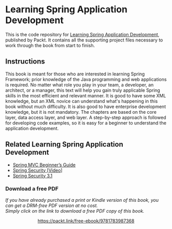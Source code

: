 # Learning Spring Application Development


This is the code repository for [Learning Spring Application Development](https://www.packtpub.com/application-development/learning-spring-application-development?utm_source=github&utm_medium=repository&utm_campaign=9781783987368), published by Packt. It contains all the supporting project files necessary to work through the book from start to finish.

## Instructions
This book is meant for those who are interested in learning Spring Framework;
prior knowledge of the Java programming and web applications is required. No
matter what role you play in your team, a developer, an architect, or a manager,
this text will help you gain truly applicable Spring skills in the most efficient and
relevant manner. It is good to have some XML knowledge, but an XML novice can
understand what's happening in this book without much difficulty. It is also good to
have enterprise development knowledge, but it is not mandatory. The chapters are
based on the core layer, data access layer, and web layer. A step-by-step approach is
followed for developing code examples, so it is easy for a beginner to understand the
application development.


## Related Learning Spring Application Development

* [Spring MVC Beginner’s Guide](https://www.packtpub.com/application-development/spring-mvc-beginner%E2%80%99s-guide?utm_source=github&utm_medium=repository&utm_campaign=9781783284870)
* [Spring Security [Video]](https://www.packtpub.com/application-development/spring-security-video?utm_source=github&utm_medium=repository&utm_campaign=9781782168652)
* [Spring Security 3.1](https://www.packtpub.com/application-development/spring-security-31?utm_source=github&utm_medium=repository&utm_campaign=9781849518260)
### Download a free PDF

 <i>If you have already purchased a print or Kindle version of this book, you can get a DRM-free PDF version at no cost.<br>Simply click on the link to download a free PDF copy of this book.</i>
<p align="center"> <a href="https://packt.link/free-ebook/9781783987368">https://packt.link/free-ebook/9781783987368 </a> </p>
